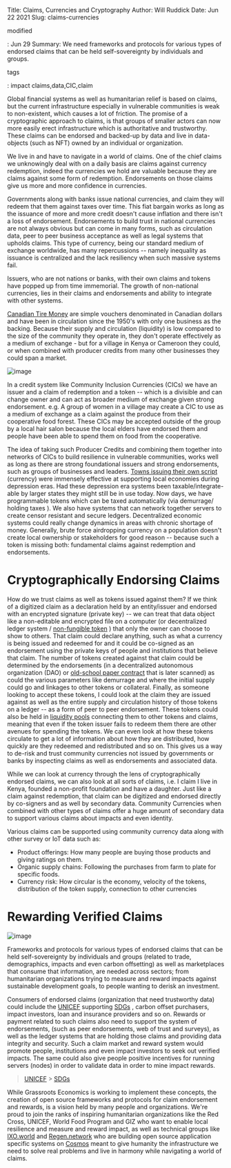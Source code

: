 Title: Claims, Currencies and Cryptography
Author: Will Ruddick
Date: Jun 22 2021
Slug: claims-currencies

modified

: Jun 29
Summary: We need frameworks and protocols for various types of endorsed
claims that can be held self-sovereignty by individuals and groups.

tags

: impact claims,data,CIC,claim

Global financial systems as well as humanitarian relief is based on
claims, but the current infrastructure especially in vulnerable
communities is weak to non-existent, which causes a lot of friction. The
promise of a cryptographic approach to claims, is that groups of smaller
actors can now more easily erect infrastructure which is authoritative
and trustworthy. These claims can be endorsed and backed-up by data and
live in data-objects (such as NFT) owned by an individual or
organization.

We live in and have to navigate in a world of claims. One of the chief
claims we unknowingly deal with on a daily basis are claims against
currency redemption, indeed the currencies we hold are valuable because
they are claims against some form of redemption. Endorsements on those
claims give us more and more confidence in currencies.

Governments along with banks issue national currencies, and claim they
will redeem that them against taxes over time. This fiat bargain works
as long as the issuance of more and more credit doesn't cause inflation
and there isn't a loss of endorsement. Endorsements to build trust in
national currencies are not always obvious but can come in many forms,
such as circulation data, peer to peer business acceptance as well as
legal systems that upholds claims. This type of currency, being our
standard medium of exchange worldwide, has many repercussions -- namely
inequality as issuance is centralized and the lack resiliency when such
massive systems fail.

Issuers, who are not nations or banks, with their own claims and tokens
have popped up from time immemorial. The growth of non-national
currencies, lies in their claims and endorsements and ability to
integrate with other systems.

[Canadian Tire Money](https://en.wikipedia.org/wiki/Canadian_Tire_money)
are simple vouchers denominated in Canadian dollars and have been in
circulation since the 1950's with only one business as the backing.
Because their supply and circulation (liquidity) is low compared to the
size of the community they operate in, they don't operate effectively as
a medium of exchange - but for a village in Kenya or Cameroon they
could, or when combined with producer credits from many other businesses
they could span a market.

![image](images/blog/claims-currencies1.webp)

In a credit system like Community Inclusion Currencies (CICs) we have an
issuer and a claim of redemption and a token -- which is a divisible and
can change owner and can act as broader medium of exchange given strong
endorsement. e.g. A group of women in a village may create a CIC to use
as a medium of exchange as a claim against the produce from their
cooperative food forest. These CICs may be accepted outside of the group
by a local hair salon because the local elders have endorsed them and
people have been able to spend them on food from the cooperative.

The idea of taking such Producer Credits and combining them together
into networks of CICs to build resilience in vulnerable communities,
works well as long as there are strong foundational issuers and strong
endorsements, such as groups of businesses and leaders. [Towns issuing
their own script](https://en.wikipedia.org/wiki/W%C3%B6rgl) (currency)
were immensely effective at supporting local economies during depression
eras. Had these depression era systems been taxable/integrate-able by
larger states they might still be in use today. Now days, we have
programmable tokens which can be taxed automatically (via demurrage/
holding taxes ). We also have systems that can network together servers
to create censor resistant and secure ledgers. Decentralized economic
systems could really change dynamics in areas with chronic shortage of
money. Generally, brute force airdropping currency on a population
doesn't create local ownership or stakeholders for good reason --
because such a token is missing both: fundamental claims against
redemption and endorsements.

# Cryptographically Endorsing Claims

How do we trust claims as well as tokens issued against them? If we
think of a digitized claim as a declaration held by an entity/issuer and
endorsed with an encrypted signature (private key) -- we can treat that
data object like a non-editable and encrypted file on a computer (or
decentralized ledger system / [non-fungible
token](https://gitlab.com/grassrootseconomics/cic-docs/-/blob/master/spec/020_redeemable_certifcate.md)
) that only the owner can choose to show to others. That claim could
declare anything, such as what a currency is being issued and redeemed
for and it could be co-signed as an endorsement using the private keys
of people and institutions that believe that claim. The number of tokens
created against that claim could be determined by the endorsements (in a
decentralized autonomous organization (DAO) or [old-school paper
contract](https://gitlab.com/grassrootseconomics/cic-docs/-/blob/master/Sarafu_Network_Member_App_-_Draft__en_.pdf)
that is later scanned) as could the various parameters like demurrage
and where the initial supply could go and linkages to other tokens or
collateral. Finally, as someone looking to accept these tokens, I could
look at the claim they are issued against as well as the entire supply
and circulation history of those tokens on a ledger -- as a form of peer
to peer endorsement. These tokens could also be held in [liquidity
pools](https://www.grassrootseconomics.org/post/static-vs-bonded-liquidity-pools-for-cics)
connecting them to other tokens and claims, meaning that even if the
token issuer fails to redeem them there are other avenues for spending
the tokens. We can even look at how these tokens circulate to get a lot
of information about how they are distributed, how quickly are they
redeemed and redistributed and so on. This gives us a way to de-risk and
trust community currencies not issued by governments or banks by
inspecting claims as well as endorsements and associated data.

While we can look at currency through the lens of cryptographically
endorsed claims, we can also look at all sorts of claims, i.e. I claim I
live in Kenya, founded a non-profit foundation and have a daughter. Just
like a claim against redemption, that claim can be digitized and
endorsed directly by co-signers and as well by secondary data. Community
Currencies when combined with other types of claims offer a huge amount
of secondary data to support various claims about impacts and even
identity.

Various claims can be supported using community currency data along with
other survey or IoT data such as:

- Product offerings: How many people are buying those products and
  giving ratings on them.
- Organic supply chains: Following the purchases from farm to plate
  for specific foods.
- Currency risk: How circular is the economy, velocity of the tokens,
  distribution of the token supply, connection to other currencies

# Rewarding Verified Claims

![image](images/blog/claims-currencies124.webp)

Frameworks and protocols for various types of endorsed claims that can
be held self-sovereignty by individuals and groups (related to trade,
demographics, impacts and even carbon offsetting) as well as
marketplaces that consume that information, are needed across sectors;
from humanitarian organizations trying to measure and reward impacts
against sustainable development goals, to people wanting to derisk an
investment.

Consumers of endorsed claims (organization that need trustworthy data)
could include the
[UNICEF](https://www.unicefinnovationfund.org/portfolio?theme=blockchain)
supporting
[SDGs](https://www.grassrootseconomics.org/post/cic-indices-for-sdgs) ,
carbon offset purchasers, impact investors, loan and insurance providers
and so on. Rewards or payment related to such claims also need to
support the system of endorsements, (such as peer endorsements, web of
trust and surveys), as well as the ledger systems that are holding those
claims and providing data integrity and security. Such a claim market
and reward system would promote people, institutions and even impact
investors to seek out verified impacts. The same could also give people
positive incentives for running servers (nodes) in order to validate
data in order to mine impact rewards.

> [UNICEF](https://www.unicefinnovationfund.org/portfolio?theme=blockchain) > [SDGs](https://www.grassrootseconomics.org/post/cic-indices-for-sdgs)

While Grassroots Economics is working to implement these concepts, the
creation of open source frameworks and protocols for claim endorsement
and rewards, is a vision held by many people and organizations. We're
proud to join the ranks of inspiring humanitarian organizations like the
Red Cross, UNICEF, World Food Program and GIZ who want to enable local
resilience and measure and reward impact, as well as technical groups
like [IXO.world](https://www.ixo.world/) and
[Regen.network](https://www.regen.network/) who are building open source
application specific systems on [Cosmos](https://cosmos.network/) meant
to give humanity the infrastructure we need to solve real problems and
live in harmony while navigating a world of claims.
